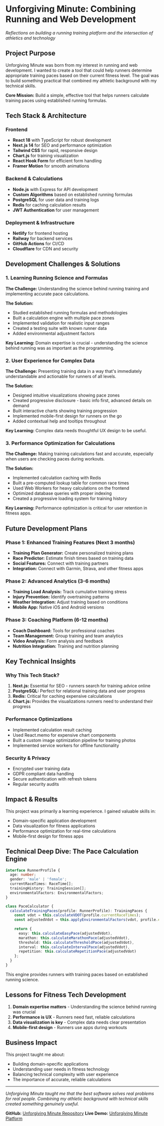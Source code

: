# Unforgiving Minute: Combining Running and Web Development

*Reflections on building a running training platform and the intersection of athletics and technology*

## Project Purpose

Unforgiving Minute was born from my interest in running and web development. I wanted to create a tool that could help runners determine appropriate training paces based on their current fitness level. The goal was to build something practical that combined my athletic background with my technical skills.

**Core Mission:** Build a simple, effective tool that helps runners calculate training paces using established running formulas.

## Tech Stack & Architecture

### Frontend
- **React 18** with TypeScript for robust development
- **Next.js 14** for SEO and performance optimization
- **Tailwind CSS** for rapid, responsive design
- **Chart.js** for training visualization
- **React Hook Form** for efficient form handling
- **Framer Motion** for smooth animations

### Backend & Calculations
- **Node.js** with Express for API development
- **Custom Algorithms** based on established running formulas
- **PostgreSQL** for user data and training logs
- **Redis** for caching calculation results
- **JWT Authentication** for user management

### Deployment & Infrastructure
- **Netlify** for frontend hosting
- **Railway** for backend services
- **GitHub Actions** for CI/CD
- **Cloudflare** for CDN and security

## Development Challenges & Solutions

### 1. Learning Running Science and Formulas

**The Challenge:** Understanding the science behind running training and implementing accurate pace calculations.

**The Solution:**
- Studied established running formulas and methodologies
- Built a calculation engine with multiple pace zones
- Implemented validation for realistic input ranges
- Created a testing suite with known runner data
- Added environmental adjustment factors

**Key Learning:** Domain expertise is crucial - understanding the science behind running was as important as the programming.

### 2. User Experience for Complex Data

**The Challenge:** Presenting training data in a way that's immediately understandable and actionable for runners of all levels.

**The Solution:**
- Designed intuitive visualizations showing pace zones
- Created progressive disclosure - basic info first, advanced details on demand
- Built interactive charts showing training progression
- Implemented mobile-first design for runners on the go
- Added contextual help and tooltips throughout

**Key Learning:** Complex data needs thoughtful UX design to be useful.

### 3. Performance Optimization for Calculations

**The Challenge:** Making training calculations fast and accurate, especially when users are checking paces during workouts.

**The Solution:**
- Implemented calculation caching with Redis
- Built a pre-computed lookup table for common race times
- Used Web Workers for heavy calculations on the frontend
- Optimized database queries with proper indexing
- Created a progressive loading system for training history

**Key Learning:** Performance optimization is critical for user retention in fitness apps.

## Future Development Plans

### Phase 1: Enhanced Training Features (Next 3 months)
- **Training Plan Generator:** Create personalized training plans
- **Race Predictor:** Estimate finish times based on training data
- **Social Features:** Connect with training partners
- **Integration:** Connect with Garmin, Strava, and other fitness apps

### Phase 2: Advanced Analytics (3-6 months)
- **Training Load Analysis:** Track cumulative training stress
- **Injury Prevention:** Identify overtraining patterns
- **Weather Integration:** Adjust training based on conditions
- **Mobile App:** Native iOS and Android versions

### Phase 3: Coaching Platform (6-12 months)
- **Coach Dashboard:** Tools for professional coaches
- **Team Management:** Group training and team analytics
- **Video Analysis:** Form analysis and feedback
- **Nutrition Integration:** Training and nutrition planning

## Key Technical Insights

### Why This Tech Stack?
1. **Next.js:** Essential for SEO - runners search for training advice online
2. **PostgreSQL:** Perfect for relational training data and user progress
3. **Redis:** Critical for caching expensive calculations
4. **Chart.js:** Provides the visualizations runners need to understand their progress

### Performance Optimizations
- Implemented calculation result caching
- Used React.memo for expensive chart components
- Built a custom image optimization pipeline for training photos
- Implemented service workers for offline functionality

### Security & Privacy
- Encrypted user training data
- GDPR compliant data handling
- Secure authentication with refresh tokens
- Regular security audits

## Impact & Results

This project was primarily a learning experience. I gained valuable skills in:
- Domain-specific application development
- Data visualization for fitness applications
- Performance optimization for real-time calculations
- Mobile-first design for fitness apps

## Technical Deep Dive: The Pace Calculation Engine

```typescript
interface RunnerProfile {
  age: number;
  gender: 'male' | 'female';
  currentRaceTimes: RaceTime[];
  trainingHistory: TrainingSession[];
  environmentalFactors: EnvironmentalFactors;
}

class PaceCalculator {
  calculateTrainingPaces(profile: RunnerProfile): TrainingPaces {
    const vdot = this.calculateVDOT(profile.currentRaceTimes);
    const adjustedVdot = this.applyEnvironmentalFactors(vdot, profile.environmentalFactors);
    
    return {
      easy: this.calculateEasyPace(adjustedVdot),
      marathon: this.calculateMarathonPace(adjustedVdot),
      threshold: this.calculateThresholdPace(adjustedVdot),
      interval: this.calculateIntervalPace(adjustedVdot),
      repetition: this.calculateRepetitionPace(adjustedVdot)
    };
  }
}
```

This engine provides runners with training paces based on established running science.

## Lessons for Fitness Tech Development

1. **Domain expertise matters** - Understanding the science behind running was crucial
2. **Performance is UX** - Runners need fast, reliable calculations
3. **Data visualization is key** - Complex data needs clear presentation
4. **Mobile-first design** - Runners use apps during workouts

## Business Impact

This project taught me about:
- Building domain-specific applications
- Understanding user needs in fitness technology
- Balancing technical complexity with user experience
- The importance of accurate, reliable calculations

---

*Unforgiving Minute taught me that the best software solves real problems for real people. Combining my athletic background with technical skills created something genuinely useful.*

**GitHub:** [Unforgiving Minute Repository](https://github.com/robotwist/unforgiving-minute)
**Live Demo:** [Unforgiving Minute Platform](https://unforgivingminute.netlify.app)
